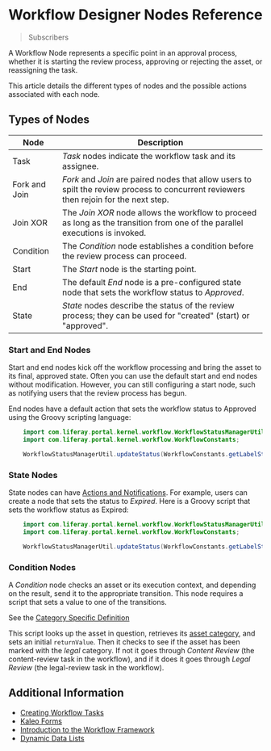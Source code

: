 # Workflow Designer Nodes Reference

> Subscribers

A Workflow Node represents a specific point in an approval process, whether it is starting the review process, approving or rejecting the asset, or reassigning the task.

This article details the different types of nodes and the possible actions associated with each node.

## Types of Nodes

| Node | Description |
| --- | --- |
| Task |_Task_ nodes indicate the workflow task and its assignee. |
| Fork and Join | _Fork_ and _Join_ are paired nodes that allow users to spilt the review process to concurrent reviewers then rejoin for the next step. |
| Join XOR| The _Join XOR_ node allows the workflow to proceed as long as the transition from one of the parallel executions is invoked. |
| Condition | The _Condition_ node establishes a condition before the review process can proceed. |
| Start | The _Start_ node is the starting point. |
| End | The default _End_ node is a pre-configured state node that sets the workflow status to _Approved_. |
| State | _State_ nodes describe the status of the review process; they can be used for "created" (start) or "approved". |

### Start and End Nodes

Start and end nodes kick off the workflow processing and bring the asset to its final, approved state. Often you can use the default start and end nodes without modification. However, you can still configuring a start node, such as notifying users that the review process has begun.

End nodes have a default action that sets the workflow status to Approved using the Groovy scripting language:

```java
    import com.liferay.portal.kernel.workflow.WorkflowStatusManagerUtil;
    import com.liferay.portal.kernel.workflow.WorkflowConstants;

    WorkflowStatusManagerUtil.updateStatus(WorkflowConstants.getLabelStatus("approved"), workflowContext);
```

### State Nodes

State nodes can have [Actions and Notifications](./configuring-workflow-actions-and-notifications.md). For example, users can create a node that sets the status to _Expired_. Here is a Groovy script that sets the workflow status as Expired:

```java
    import com.liferay.portal.kernel.workflow.WorkflowStatusManagerUtil;
    import com.liferay.portal.kernel.workflow.WorkflowConstants;

    WorkflowStatusManagerUtil.updateStatus(WorkflowConstants.getLabelStatus("expired"), workflowContext);
```

### Condition Nodes

A _Condition_ node checks an asset or its execution context, and depending on the result, send it to the appropriate transition. This node requires a script that sets a value to one of the transitions.

See the [Category Specific Definition](../workflow-designer-overview/workflow-processes/category-specific-definition.xml)

This script looks up the asset in question, retrieves its [asset category](https://help.liferay.com/hc/en-us/articles/360028820492-Defining-Categories-for-Content), and sets an initial `returnValue`. Then it checks to see if the asset has been marked with the *legal* category. If not it goes through *Content Review* (the content-review task in the workflow), and if it does it goes through *Legal Review* (the legal-review task in the workflow).

## Additional Information

* [Creating Workflow Tasks](./creating-workflow-tasks.md)
* [Kaleo Forms](../../../user-guide/advanced-forms-usage/kaleo-forms/kaleo-forms.md)
* [Introduction to the Workflow Framework](https://help.liferay.com/hc/en-us/articles/360028727112-Introduction-to-The-Workflow-Framework)
* [Dynamic Data Lists](../../../user-guide/advanced-forms-usage/dynamic-data-lists/getting-started-with-dynamic-data-lists.md)
